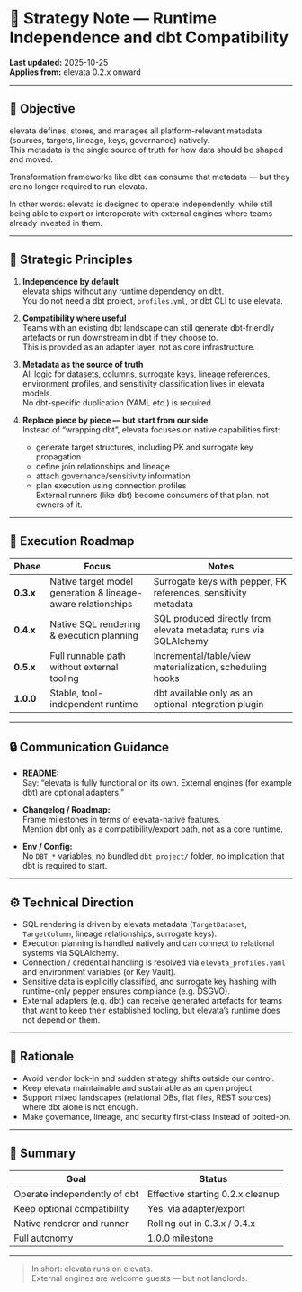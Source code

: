 # 🧩 Strategy Note — Runtime Independence and dbt Compatibility

**Last updated:** 2025-10-25  
**Applies from:** elevata 0.2.x onward

---

## 🎯 Objective

elevata defines, stores, and manages all platform-relevant metadata (sources, targets, lineage, keys, governance) natively.  
This metadata is the single source of truth for how data should be shaped and moved.

Transformation frameworks like dbt can consume that metadata — but they are no longer required to run elevata.

In other words: elevata is designed to operate independently, while still being able to export or interoperate with external engines where teams already invested in them.

---

## 🧱 Strategic Principles

1. **Independence by default**  
   elevata ships without any runtime dependency on dbt.  
   You do not need a dbt project, `profiles.yml`, or dbt CLI to use elevata.

2. **Compatibility where useful**  
   Teams with an existing dbt landscape can still generate dbt-friendly artefacts or run downstream in dbt if they choose to.  
   This is provided as an adapter layer, not as core infrastructure.

3. **Metadata as the source of truth**  
   All logic for datasets, columns, surrogate keys, lineage references, environment profiles, and sensitivity classification lives in elevata models.  
   No dbt-specific duplication (YAML etc.) is required.

4. **Replace piece by piece — but start from our side**  
   Instead of “wrapping dbt”, elevata focuses on native capabilities first:  
   - generate target structures, including PK and surrogate key propagation  
   - define join relationships and lineage  
   - attach governance/sensitivity information  
   - plan execution using connection profiles  
   External runners (like dbt) become consumers of that plan, not owners of it.

---

## 🚀 Execution Roadmap

| Phase | Focus | Notes |
|-------|-------|-------|
| **0.3.x** | Native target model generation & lineage-aware relationships | Surrogate keys with pepper, FK references, sensitivity metadata |
| **0.4.x** | Native SQL rendering & execution planning | SQL produced directly from elevata metadata; runs via SQLAlchemy |
| **0.5.x** | Full runnable path without external tooling | Incremental/table/view materialization, scheduling hooks |
| **1.0.0** | Stable, tool-independent runtime | dbt available only as an optional integration plugin |

---

## 🔒 Communication Guidance

- **README:**  
  Say: “elevata is fully functional on its own. External engines (for example dbt) are optional adapters.”

- **Changelog / Roadmap:**  
  Frame milestones in terms of elevata-native features.  
  Mention dbt only as a compatibility/export path, not as a core runtime.

- **Env / Config:**  
  No `DBT_*` variables, no bundled `dbt_project/` folder, no implication that dbt is required to start.

---

## ⚙️ Technical Direction

- SQL rendering is driven by elevata metadata (`TargetDataset`, `TargetColumn`, lineage relationships, surrogate keys).
- Execution planning is handled natively and can connect to relational systems via SQLAlchemy.
- Connection / credential handling is resolved via `elevata_profiles.yaml` and environment variables (or Key Vault).
- Sensitive data is explicitly classified, and surrogate key hashing with runtime-only pepper ensures compliance (e.g. DSGVO).
- External adapters (e.g. dbt) can receive generated artefacts for teams that want to keep their established tooling, but elevata’s runtime does not depend on them.

---

## 🧭 Rationale

- Avoid vendor lock-in and sudden strategy shifts outside our control.
- Keep elevata maintainable and sustainable as an open project.
- Support mixed landscapes (relational DBs, flat files, REST sources) where dbt alone is not enough.
- Make governance, lineage, and security first-class instead of bolted-on.

---

## 🧾 Summary

| Goal | Status |
|------|--------|
| Operate independently of dbt | Effective starting 0.2.x cleanup |
| Keep optional compatibility | Yes, via adapter/export |
| Native renderer and runner | Rolling out in 0.3.x / 0.4.x |
| Full autonomy | 1.0.0 milestone |

---

> In short: elevata runs on elevata.  
> External engines are welcome guests — but not landlords.

